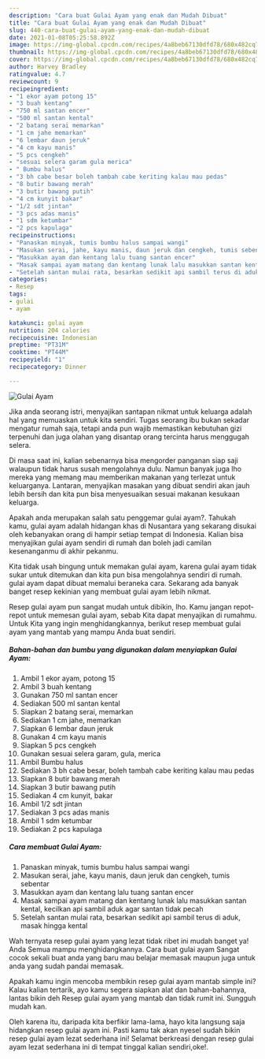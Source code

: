 ```yaml
---
description: "Cara buat Gulai Ayam yang enak dan Mudah Dibuat"
title: "Cara buat Gulai Ayam yang enak dan Mudah Dibuat"
slug: 440-cara-buat-gulai-ayam-yang-enak-dan-mudah-dibuat
date: 2021-01-08T05:25:58.892Z
image: https://img-global.cpcdn.com/recipes/4a8beb67130dfd78/680x482cq70/gulai-ayam-foto-resep-utama.jpg
thumbnail: https://img-global.cpcdn.com/recipes/4a8beb67130dfd78/680x482cq70/gulai-ayam-foto-resep-utama.jpg
cover: https://img-global.cpcdn.com/recipes/4a8beb67130dfd78/680x482cq70/gulai-ayam-foto-resep-utama.jpg
author: Harvey Bradley
ratingvalue: 4.7
reviewcount: 9
recipeingredient:
- "1 ekor ayam potong 15"
- "3 buah kentang"
- "750 ml santan encer"
- "500 ml santan kental"
- "2 batang serai memarkan"
- "1 cm jahe memarkan"
- "6 lembar daun jeruk"
- "4 cm kayu manis"
- "5 pcs cengkeh"
- "sesuai selera garam gula merica"
- " Bumbu halus"
- "3 bh cabe besar boleh tambah cabe keriting kalau mau pedas"
- "8 butir bawang merah"
- "3 butir bawang putih"
- "4 cm kunyit bakar"
- "1/2 sdt jintan"
- "3 pcs adas manis"
- "1 sdm ketumbar"
- "2 pcs kapulaga"
recipeinstructions:
- "Panaskan minyak, tumis bumbu halus sampai wangi"
- "Masukan serai, jahe, kayu manis, daun jeruk dan cengkeh, tumis sebentar"
- "Masukkan ayam dan kentang lalu tuang santan encer"
- "Masak sampai ayam matang dan kentang lunak lalu masukkan santan kental, kecilkan api sambil aduk agar santan tidak pecah"
- "Setelah santan mulai rata, besarkan sedikit api sambil terus di aduk, masak hingga kental"
categories:
- Resep
tags:
- gulai
- ayam

katakunci: gulai ayam 
nutrition: 204 calories
recipecuisine: Indonesian
preptime: "PT31M"
cooktime: "PT44M"
recipeyield: "1"
recipecategory: Dinner

---
```



![Gulai Ayam](https://img-global.cpcdn.com/recipes/4a8beb67130dfd78/680x482cq70/gulai-ayam-foto-resep-utama.jpg)

Jika anda seorang istri, menyajikan santapan nikmat untuk keluarga adalah hal yang memuaskan untuk kita sendiri. Tugas seorang ibu bukan sekadar mengatur rumah saja, tetapi anda pun wajib memastikan kebutuhan gizi terpenuhi dan juga olahan yang disantap orang tercinta harus menggugah selera.

Di masa  saat ini, kalian sebenarnya bisa mengorder panganan siap saji walaupun tidak harus susah mengolahnya dulu. Namun banyak juga lho mereka yang memang mau memberikan makanan yang terlezat untuk keluarganya. Lantaran, menyajikan masakan yang dibuat sendiri akan jauh lebih bersih dan kita pun bisa menyesuaikan sesuai makanan kesukaan keluarga. 



Apakah anda merupakan salah satu penggemar gulai ayam?. Tahukah kamu, gulai ayam adalah hidangan khas di Nusantara yang sekarang disukai oleh kebanyakan orang di hampir setiap tempat di Indonesia. Kalian bisa menyajikan gulai ayam sendiri di rumah dan boleh jadi camilan kesenanganmu di akhir pekanmu.

Kita tidak usah bingung untuk memakan gulai ayam, karena gulai ayam tidak sukar untuk ditemukan dan kita pun bisa mengolahnya sendiri di rumah. gulai ayam dapat dibuat memalui beraneka cara. Sekarang ada banyak banget resep kekinian yang membuat gulai ayam lebih nikmat.

Resep gulai ayam pun sangat mudah untuk dibikin, lho. Kamu jangan repot-repot untuk memesan gulai ayam, sebab Kita dapat menyajikan di rumahmu. Untuk Kita yang ingin menghidangkannya, berikut resep membuat gulai ayam yang mantab yang mampu Anda buat sendiri.

<!--inarticleads1-->

##### Bahan-bahan dan bumbu yang digunakan dalam menyiapkan Gulai Ayam:

1. Ambil 1 ekor ayam, potong 15
1. Ambil 3 buah kentang
1. Gunakan 750 ml santan encer
1. Sediakan 500 ml santan kental
1. Siapkan 2 batang serai, memarkan
1. Sediakan 1 cm jahe, memarkan
1. Siapkan 6 lembar daun jeruk
1. Gunakan 4 cm kayu manis
1. Siapkan 5 pcs cengkeh
1. Gunakan sesuai selera garam, gula, merica
1. Ambil  Bumbu halus
1. Sediakan 3 bh cabe besar, boleh tambah cabe keriting kalau mau pedas
1. Siapkan 8 butir bawang merah
1. Siapkan 3 butir bawang putih
1. Sediakan 4 cm kunyit, bakar
1. Ambil 1/2 sdt jintan
1. Sediakan 3 pcs adas manis
1. Ambil 1 sdm ketumbar
1. Sediakan 2 pcs kapulaga




<!--inarticleads2-->

##### Cara membuat Gulai Ayam:

1. Panaskan minyak, tumis bumbu halus sampai wangi
1. Masukan serai, jahe, kayu manis, daun jeruk dan cengkeh, tumis sebentar
1. Masukkan ayam dan kentang lalu tuang santan encer
1. Masak sampai ayam matang dan kentang lunak lalu masukkan santan kental, kecilkan api sambil aduk agar santan tidak pecah
1. Setelah santan mulai rata, besarkan sedikit api sambil terus di aduk, masak hingga kental




Wah ternyata resep gulai ayam yang lezat tidak ribet ini mudah banget ya! Anda Semua mampu menghidangkannya. Cara buat gulai ayam Sangat cocok sekali buat anda yang baru mau belajar memasak maupun juga untuk anda yang sudah pandai memasak.

Apakah kamu ingin mencoba membikin resep gulai ayam mantab simple ini? Kalau kalian tertarik, ayo kamu segera siapkan alat dan bahan-bahannya, lantas bikin deh Resep gulai ayam yang mantab dan tidak rumit ini. Sungguh mudah kan. 

Oleh karena itu, daripada kita berfikir lama-lama, hayo kita langsung saja hidangkan resep gulai ayam ini. Pasti kamu tak akan nyesel sudah bikin resep gulai ayam lezat sederhana ini! Selamat berkreasi dengan resep gulai ayam lezat sederhana ini di tempat tinggal kalian sendiri,oke!.

